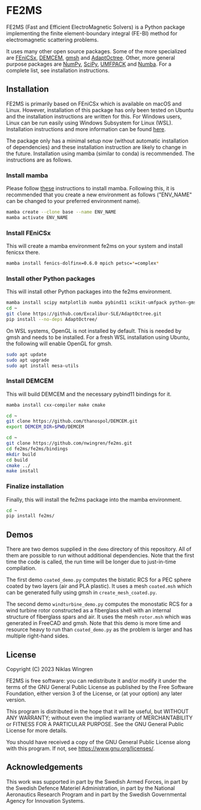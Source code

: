 # FE2MS

FE2MS (Fast and Efficient ElectroMagnetic Solvers) is a Python package implementing the finite element-boundary integral (FE-BI) method for electromagnetic scattering problems.

It uses many other open source packages. Some of the more specialized are [FEniCSx](https://fenicsproject.org/), [DEMCEM](https://github.com/thanospol/DEMCEM), [gmsh](https://gmsh.info/) and [AdaptOctree](https://github.com/Excalibur-SLE/AdaptOctree). Other, more general purpose packages are [NumPy](https://numpy.org/), [SciPy](https://scipy.org/), [UMFPACK](https://scikit-umfpack.github.io/scikit-umfpack/) and [Numba](https://numba.pydata.org/). For a complete list, see installation instructions.


## Installation

FE2MS is primarily based on FEniCSx which is available on macOS and Linux. However, installation of this package has only been tested on Ubuntu and the installation instructions are written for this. For Windows users, Linux can be run easily using Windows Subsystem for Linux (WSL). Installation instructions and more information can be found [here](https://learn.microsoft.com/en-us/windows/wsl/install).

The package only has a minimal setup now (without automatic installation of dependencies) and these installation instruction are likely to change in the future.
Installation using mamba (similar to conda) is recommended. The instructions are as follows.

### Install mamba

Please follow [these](https://github.com/conda-forge/miniforge#mambaforge) instructions to install mamba. Following this, it is recommended that you create a new environment as follows ("ENV_NAME" can be changed to your preferred environment name).

```bash
mamba create --clone base --name ENV_NAME
mamba activate ENV_NAME
```

### Install FEniCSx

This will create a mamba environment fe2ms on your system and install fenicsx there.

```bash
mamba install fenics-dolfinx=0.6.0 mpich petsc=*=complex*
```

### Install other Python packages

This will install other Python packages into the fe2ms environment.

```bash
mamba install scipy matplotlib numba pybind11 scikit-umfpack python-gmsh
cd ~
git clone https://github.com/Excalibur-SLE/AdaptOctree.git
pip install --no-deps AdaptOctree/
```
On WSL systems, OpenGL is not installed by default. This is needed by gmsh and needs to be installed. For a fresh WSL installation using Ubuntu, the following will enable OpenGL for gmsh.
```bash
sudo apt update
sudo apt upgrade
sudo apt install mesa-utils
```

### Install DEMCEM

This will build DEMCEM and the necessary pybind11 bindings for it.

```bash
mamba install cxx-compiler make cmake

cd ~
git clone https://github.com/thanospol/DEMCEM.git
export DEMCEM_DIR=$PWD/DEMCEM

cd ~
git clone https://github.com/nwingren/fe2ms.git
cd fe2ms/fe2ms/bindings
mkdir build
cd build
cmake ../
make install
```

### Finalize installation

Finally, this will install the fe2ms package into the mamba environment.

```bash
cd ~
pip install fe2ms/
```

## Demos

There are two demos supplied in the ```demo``` directory of this repository. All of them are possible to run without additional dependencies. Note that the first time the code is called, the run time will be longer due to just-in-time compilation.

The first demo ```coated_demo.py``` computes the bistatic RCS for a PEC sphere coated by two layers (air and PLA plastic). It uses a mesh ```coated.msh``` which can be generated fully using gmsh in ```create_mesh_coated.py```.

The second demo ```windturbine_demo.py``` computes the monostatic RCS for a wind turbine rotor constructed as a fiberglass shell with an internal structure of fiberglass spars and air. It uses the mesh ```rotor.msh``` which was generated in FreeCAD and gmsh. Note that this demo is more time and resource heavy to run than ```coated_demo.py``` as the problem is larger and has multiple right-hand sides.

## License

Copyright (C) 2023 Niklas Wingren

FE2MS is free software: you can redistribute it and/or modify
it under the terms of the GNU General Public License as published by
the Free Software Foundation, either version 3 of the License, or
(at your option) any later version.

This program is distributed in the hope that it will be useful,
but WITHOUT ANY WARRANTY; without even the implied warranty of
MERCHANTABILITY or FITNESS FOR A PARTICULAR PURPOSE.  See the
GNU General Public License for more details.

You should have received a copy of the GNU General Public License
along with this program.  If not, see <https://www.gnu.org/licenses/>.

## Acknowledgements
This work was supported in part by the Swedish Armed Forces, in part by the Swedish Defence Materiel Administration, in part by the National Aeronautics Research Program and in part by the Swedish Governmental Agency for Innovation Systems.
